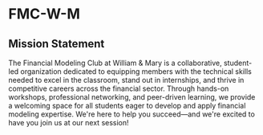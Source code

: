 # FMC-W-M

## Mission Statement

The Financial Modeling Club at William & Mary is a collaborative, student-led organization dedicated to equipping members with the technical skills needed to excel in the classroom, stand out in internships, and thrive in competitive careers across the financial sector. Through hands-on workshops, professional networking, and peer-driven learning, we provide a welcoming space for all students eager to develop and apply financial modeling expertise. We're here to help you succeed—and we're excited to have you join us at our next session!
